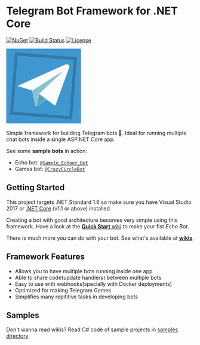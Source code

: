 ﻿# Telegram Bot Framework for .NET Core

 [![NuGet](https://img.shields.io/nuget/v/Telegram.Bot.Framework.svg?style=flat-square&label=Telegram.Bot.Framework&maxAge=3600)](https://www.nuget.org/packages/Telegram.Bot.Framework)
 [![Build Status](https://img.shields.io/travis/pouladpld/Telegram.Bot.Framework.svg?style=flat-square&maxAge=3600)](https://travis-ci.org/pouladpld/Telegram.Bot.Framework)
 [![License](https://img.shields.io/github/license/pouladpld/Telegram.Bot.Framework.svg?style=flat-square&maxAge=2592000)](https://raw.githubusercontent.com/pouladpld/Telegram.Bot.Framework/master/LICENSE)

<img src="./docs/icon.png" alt="Telegram Bot Framework Logo" width=200 height=200 />

Simple framework for building Telegram bots 🤖. Ideal for running multiple chat bots inside a single ASP.NET Core app.

See some **sample bots** in action:

- Echo bot:   [`@Sample_Echoer_Bot`](https://t.me/sample_echoer_bot)
- Games bot:  [`@CrazyCircleBot`](https://t.me/CrazyCircleBot)

## Getting Started

This project targets .NET Standard 1.6 so make sure you have Visual Studio 2017 or [.NET Core](https://www.microsoft.com/net/download/core#/current) (v1.1 or above) installed.

Creating a bot with good architecture becomes very simple using this framework. Have a look at the [**Quick Start** wiki](./docs/wiki/quick-start/echo-bot.md) to make your fist _Echo Bot_.

There is much more you can do with your bot. See what's available at [**wikis**](./docs/wiki/README.md).

## Framework Features

- Allows you to have multiple bots running inside one app
- Able to share code(update handlers) between multiple bots
- Easy to use with webhooks(specially with Docker deployments)
- Optimized for making Telegram Games
- Simplifies many repititive tasks in developing bots

## Samples

Don't wanna read wikis? Read C# code of sample projects in [samples directory](./sample/).
